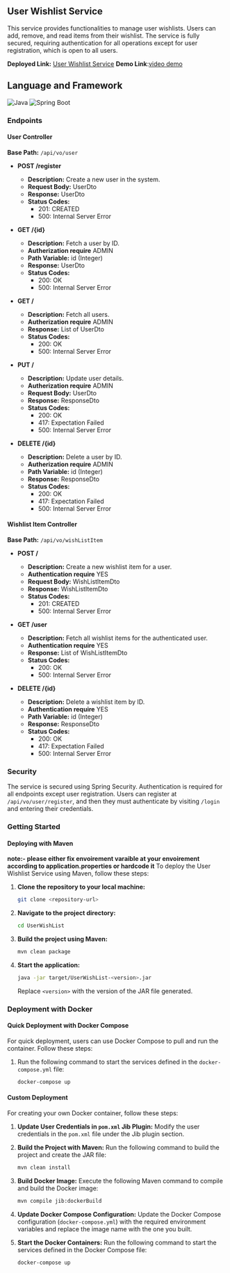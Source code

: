 ## User Wishlist Service

This service provides functionalities to manage user wishlists. Users can add, remove, and read items from their wishlist. The service is fully secured, requiring authentication for all operations except for user registration, which is open to all users.

**Deployed Link:** [User Wishlist Service](http://20.193.128.108/)
**Demo Link**:[video demo](https://sus9.in/xeswps)
## Language and Framework
![Java](https://img.shields.io/badge/Language-Java-green)
![Spring Boot](https://img.shields.io/badge/Framework-Spring%20Boot-brightgreen)

### Endpoints

#### User Controller

**Base Path:** `/api/vo/user`

- **POST /register**
  - **Description:** Create a new user in the system.
  - **Request Body:** UserDto
  - **Response:** UserDto
  - **Status Codes:**
    - 201: CREATED
    - 500: Internal Server Error

- **GET /{id}**
  - **Description:** Fetch a user by ID.
  - **Autherization require** ADMIN
  - **Path Variable:** id (Integer)
  - **Response:** UserDto
  - **Status Codes:**
    - 200: OK
    - 500: Internal Server Error

- **GET /**
  - **Description:** Fetch all users.
  - **Autherization require** ADMIN
  - **Response:** List of UserDto
  - **Status Codes:**
    - 200: OK
    - 500: Internal Server Error

- **PUT /**
  - **Description:** Update user details.
  - **Autherization require** ADMIN
  - **Request Body:** UserDto
  - **Response:** ResponseDto
  - **Status Codes:**
    - 200: OK
    - 417: Expectation Failed
    - 500: Internal Server Error

- **DELETE /{id}**
  - **Description:** Delete a user by ID.
  - **Autherization require** ADMIN
  - **Path Variable:** id (Integer)
  - **Response:** ResponseDto
  - **Status Codes:**
    - 200: OK
    - 417: Expectation Failed
    - 500: Internal Server Error

#### Wishlist Item Controller

**Base Path:** `/api/vo/wishListItem`

- **POST /**
  - **Description:** Create a new wishlist item for a user.
  - **Authentication require** YES
  - **Request Body:** WishListItemDto
  - **Response:** WishListItemDto
  - **Status Codes:**
    - 201: CREATED
    - 500: Internal Server Error

- **GET /user**
  - **Description:** Fetch all wishlist items for the authenticated user.
  - **Authentication require** YES
  - **Response:** List of WishListItemDto
  - **Status Codes:**
    - 200: OK
    - 500: Internal Server Error

- **DELETE /{id}**
  - **Description:** Delete a wishlist item by ID.
  - **Authentication require** YES
  - **Path Variable:** id (Integer)
  - **Response:** ResponseDto
  - **Status Codes:**
    - 200: OK
    - 417: Expectation Failed
    - 500: Internal Server Error

### Security

The service is secured using Spring Security. Authentication is required for all endpoints except user registration. Users can register at `/api/vo/user/register`, and then they must authenticate by visiting `/login` and entering their credentials.


### Getting Started

#### Deploying with Maven
**note:- please either fix envoirement varaible at your envoirement according to application.properties or hardcode it**
To deploy the User Wishlist Service using Maven, follow these steps:

1. **Clone the repository to your local machine:**
   ```sh
   git clone <repository-url>
   ```

2. **Navigate to the project directory:**
   ```sh
   cd UserWishList
   ```

3. **Build the project using Maven:**
   ```sh
   mvn clean package
   ```

4. **Start the application:**
   ```sh
   java -jar target/UserWishList-<version>.jar
   ```
   Replace `<version>` with the version of the JAR file generated.


### Deployment with Docker

#### Quick Deployment with Docker Compose

For quick deployment, users can use Docker Compose to pull and run the container. Follow these steps:

1. Run the following command to start the services defined in the `docker-compose.yml` file:
   ```sh
   docker-compose up
   ```

#### Custom Deployment

For creating your own Docker container, follow these steps:

1. **Update User Credentials in `pom.xml` Jib Plugin:**
   Modify the user credentials in the `pom.xml` file under the Jib plugin section.

2. **Build the Project with Maven:**
   Run the following command to build the project and create the JAR file:
   ```sh
   mvn clean install
   ```

3. **Build Docker Image:**
   Execute the following Maven command to compile and build the Docker image:
   ```sh
   mvn compile jib:dockerBuild
   ```

4. **Update Docker Compose Configuration:**
   Update the Docker Compose configuration (`docker-compose.yml`) with the required environment variables and replace the image name with the one you built.

5. **Start the Docker Containers:**
   Run the following command to start the services defined in the Docker Compose file:
   ```sh
   docker-compose up
   ```

